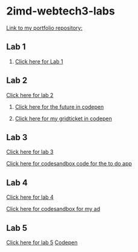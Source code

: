 # 2imd-webtech3-labs
[Link to my portfolio repository:](https://github.com/Jade-Apers/2imd-webtechadvanced-portfolio.git)

## Lab 1
1) [Click here for Lab 1](https://github.com/Jade-Apers/2imd-webtechadvanced-portfolio/tree/main/lab%201%20-%20git)

## Lab 2
[Click here for lab 2](https://github.com/Jade-Apers/2imd-webtechadvanced-portfolio/tree/main/lab%202%20-%20grid)

1) [Click here for the future in codepen](https://codepen.io/jade-apers/pen/MWbzYdP)

2) [Click here for my gridticket in codepen](https://codepen.io/jade-apers/pen/KKNrpwx)

## Lab 3
[Click here for lab 3](https://github.com/Jade-Apers/2imd-webtechadvanced-portfolio/tree/main/lab3)

[Click here for codesandbox code for the to do app ](https://codesandbox.io/s/to-do-app-lab-3-jade-apers-tyy9v)

## Lab 4
[Click here for lab 4](https://github.com/Jade-Apers/2imd-webtechadvanced-portfolio/tree/main/lab4-ad)

[Click here for codesandbox for my ad](https://codesandbox.io/s/app-weather-and-fun-activity-t3j88)

## Lab 5
[Click here for lab 5](https://github.com/Jade-Apers/lab5-heroku)
[Codepen](https://codepen.io/jade-apers/pen/OJppdEq)